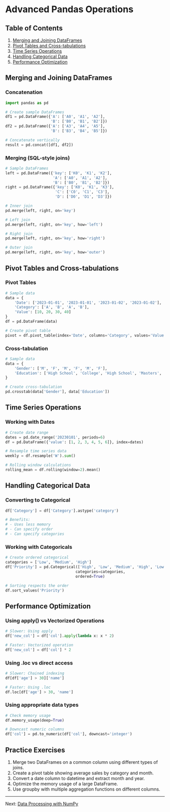 # Advanced Pandas Operations

## Table of Contents
1. [Merging and Joining DataFrames](#merging-and-joining-dataframes)
2. [Pivot Tables and Cross-tabulations](#pivot-tables-and-cross-tabulations)
3. [Time Series Operations](#time-series-operations)
4. [Handling Categorical Data](#handling-categorical-data)
5. [Performance Optimization](#performance-optimization)

## Merging and Joining DataFrames

### Concatenation
```python
import pandas as pd

# Create sample DataFrames
df1 = pd.DataFrame({'A': ['A0', 'A1', 'A2'],
                    'B': ['B0', 'B1', 'B2']})
df2 = pd.DataFrame({'A': ['A3', 'A4', 'A5'],
                    'B': ['B3', 'B4', 'B5']})

# Concatenate vertically
result = pd.concat([df1, df2])
```

### Merging (SQL-style joins)
```python
# Sample DataFrames
left = pd.DataFrame({'key': ['K0', 'K1', 'K2'],
                     'A': ['A0', 'A1', 'A2'],
                     'B': ['B0', 'B1', 'B2']})
right = pd.DataFrame({'key': ['K0', 'K1', 'K3'],
                      'C': ['C0', 'C1', 'C3'],
                      'D': ['D0', 'D1', 'D3']})

# Inner join
pd.merge(left, right, on='key')

# Left join
pd.merge(left, right, on='key', how='left')

# Right join
pd.merge(left, right, on='key', how='right')

# Outer join
pd.merge(left, right, on='key', how='outer')
```

## Pivot Tables and Cross-tabulations

### Pivot Tables
```python
# Sample data
data = {
    'Date': ['2023-01-01', '2023-01-01', '2023-01-02', '2023-01-02'],
    'Category': ['A', 'B', 'A', 'B'],
    'Value': [10, 20, 30, 40]
}
df = pd.DataFrame(data)

# Create pivot table
pivot = df.pivot_table(index='Date', columns='Category', values='Value', aggfunc='sum')
```

### Cross-tabulation
```python
# Sample data
data = {
    'Gender': ['M', 'F', 'M', 'F', 'M', 'F'],
    'Education': ['High School', 'College', 'High School', 'Masters', 'College', 'PhD']
}

# Create cross-tabulation
pd.crosstab(data['Gender'], data['Education'])
```

## Time Series Operations

### Working with Dates
```python
# Create date range
dates = pd.date_range('20230101', periods=6)
df = pd.DataFrame({'value': [1, 2, 3, 4, 5, 6]}, index=dates)

# Resample time series data
weekly = df.resample('W').sum()

# Rolling window calculations
rolling_mean = df.rolling(window=2).mean()
```

## Handling Categorical Data

### Converting to Categorical
```python
df['Category'] = df['Category'].astype('category')

# Benefits:
# - Uses less memory
# - Can specify order
# - Can specify categories
```

### Working with Categoricals
```python
# Create ordered categorical
categories = ['Low', 'Medium', 'High']
df['Priority'] = pd.Categorical(['High', 'Low', 'Medium', 'High', 'Low'],
                               categories=categories,
                               ordered=True)

# Sorting respects the order
df.sort_values('Priority')
```

## Performance Optimization

### Using apply() vs Vectorized Operations
```python
# Slower: Using apply
df['new_col'] = df['col'].apply(lambda x: x * 2)

# Faster: Vectorized operation
df['new_col'] = df['col'] * 2
```

### Using .loc vs direct access
```python
# Slower: Chained indexing
df[df['age'] > 30]['name']

# Faster: Using .loc
df.loc[df['age'] > 30, 'name']
```

### Using appropriate data types
```python
# Check memory usage
df.memory_usage(deep=True)

# Downcast numeric columns
df['col'] = pd.to_numeric(df['col'], downcast='integer')
```

## Practice Exercises
1. Merge two DataFrames on a common column using different types of joins.
2. Create a pivot table showing average sales by category and month.
3. Convert a date column to datetime and extract month and year.
4. Optimize the memory usage of a large DataFrame.
5. Use groupby with multiple aggregation functions on different columns.

---
Next: [Data Processing with NumPy](./03_numpy_for_data_processing.md)
